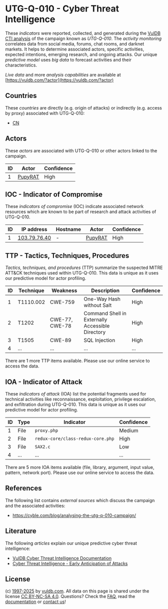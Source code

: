 # UTG-Q-010 - Cyber Threat Intelligence

These _indicators_ were reported, collected, and generated during the [VulDB CTI analysis](https://vuldb.com/?kb.cti) of the campaign known as _UTG-Q-010_. The _activity monitoring_ correlates data from social media, forums, chat rooms, and darknet markets. It helps to determine associated actors, specific activities, expected intentions, emerging research, and ongoing attacks. Our unique _predictive model_ uses _big data_ to forecast activities and their characteristics.

_Live data_ and more _analysis capabilities_ are available at [https://vuldb.com/?actor](https://vuldb.com/?actor)

## Countries

These _countries_ are directly (e.g. origin of attacks) or indirectly (e.g. access by proxy) associated with UTG-Q-010:

* [CN](https://vuldb.com/?country.cn)

## Actors

These _actors_ are associated with UTG-Q-010 or other actors linked to the campaign.

ID | Actor | Confidence
-- | ----- | ----------
1 | [PupyRAT](https://vuldb.com/?actor.pupyrat) | High

## IOC - Indicator of Compromise

These _indicators of compromise_ (IOC) indicate associated network resources which are known to be part of research and attack activities of UTG-Q-010.

ID | IP address | Hostname | Actor | Confidence
-- | ---------- | -------- | ----- | ----------
1 | [103.79.76.40](https://vuldb.com/?ip.103.79.76.40) | - | [PupyRAT](https://vuldb.com/?actor.pupyrat) | High

## TTP - Tactics, Techniques, Procedures

_Tactics, techniques, and procedures_ (TTP) summarize the suspected MITRE ATT&CK techniques used within UTG-Q-010. This data is unique as it uses our predictive model for actor profiling.

ID | Technique | Weakness | Description | Confidence
-- | --------- | -------- | ----------- | ----------
1 | T1110.002 | CWE-759 | One-Way Hash without Salt | High
2 | T1202 | CWE-77, CWE-78 | Command Shell in Externally Accessible Directory | High
3 | T1505 | CWE-89 | SQL Injection | High
4 | ... | ... | ... | ...

There are 1 more TTP items available. Please use our online service to access the data.

## IOA - Indicator of Attack

These _indicators of attack_ (IOA) list the potential fragments used for technical activities like reconnaissance, exploitation, privilege escalation, and exfiltration during UTG-Q-010. This data is unique as it uses our predictive model for actor profiling.

ID | Type | Indicator | Confidence
-- | ---- | --------- | ----------
1 | File | `proxy.php` | Medium
2 | File | `redux-core/class-redux-core.php` | High
3 | File | `SAX2.c` | Low
4 | ... | ... | ...

There are 5 more IOA items available (file, library, argument, input value, pattern, network port). Please use our online service to access the data.

## References

The following list contains _external sources_ which discuss the campaign and the associated activities:

* https://cyble.com/blog/analysing-the-utg-q-010-campaign/

## Literature

The following _articles_ explain our unique predictive cyber threat intelligence:

* [VulDB Cyber Threat Intelligence Documentation](https://vuldb.com/?kb.cti)
* [Cyber Threat Intelligence - Early Anticipation of Attacks](https://www.scip.ch/en/?labs.20201022)

## License

(c) [1997-2025](https://vuldb.com/?kb.changelog) by [vuldb.com](https://vuldb.com/?kb.about). All data on this page is shared under the license [CC BY-NC-SA 4.0](https://creativecommons.org/licenses/by-nc-sa/4.0/). Questions? Check the [FAQ](https://vuldb.com/?kb.faq), read the [documentation](https://vuldb.com/?kb) or [contact us](https://vuldb.com/?contact)!
